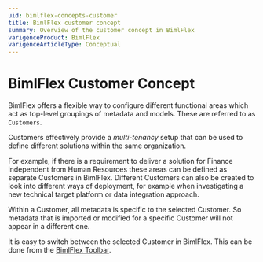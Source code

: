 ```yaml
---
uid: bimlflex-concepts-customer
title: BimlFlex customer concept
summary: Overview of the customer concept in BimlFlex
varigenceProduct: BimlFlex
varigenceArticleType: Conceptual
---
```

# BimlFlex Customer Concept

BimlFlex offers a flexible way to configure different functional areas which act as top-level groupings of metadata and models. These are referred to as `Customers`.

Customers effectively provide a *multi-tenancy* setup that can be used to define different solutions within the same organization.

For example, if there is a requirement to deliver a solution for Finance independent from Human Resources these areas can be defined as separate Customers in BimlFlex. Different Customers can also be created to look into different ways of deployment, for example when investigating a new technical target platform or data integration approach.

Within a Customer, all metadata is specific to the selected Customer. So metadata that is imported or modified for a specific Customer will not appear in a different one.

It is easy to switch between the selected Customer in BimlFlex. This can be done from the [BimlFlex Toolbar](xref:bimlflex-application-toolbar-icons-and-options).
